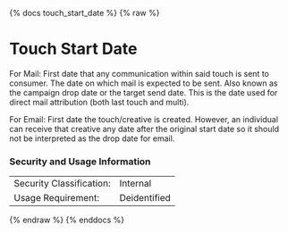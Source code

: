 {% docs touch_start_date %}
{% raw %}

<a name="touch_start_date"></a>
# Touch Start Date

For Mail: First date that any communication within said touch is sent to consumer. The date on which mail
is expected to be sent.  Also known as the campaign drop date or the target send date. This is the date used
for direct mail attribution (both last touch and multi).

For Email: First date the touch/creative is created. However, an individual can receive that creative 
any date after the original start date so it should not be interpreted as the drop date for email.

### Security and Usage Information
|     |     |
| --- | --- |
| Security Classification: | Internal |
| Usage Requirement:       | Deidentified |

{% endraw %}
{% enddocs %}
